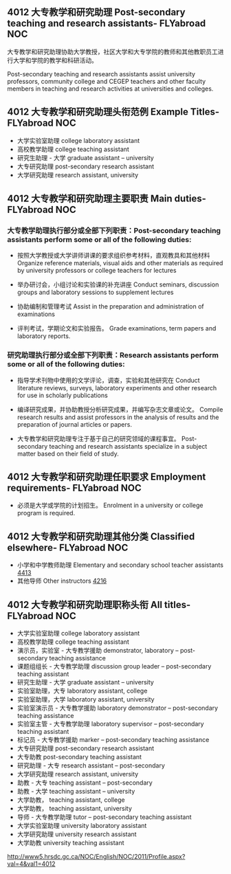 ## 4012 大专教学和研究助理 Post-secondary teaching and research assistants- FLYabroad NOC

大专教学和研究助理协助大学教授，社区大学和大专学院的教师和其他教职员工进行大学和学院的教学和科研活动。

Post-secondary teaching and research assistants assist university professors, community college and CEGEP teachers and other faculty members in teaching and research activities at universities and colleges.

## 4012 大专教学和研究助理头衔范例 Example Titles- FLYabroad NOC

* 大学实验室助理 college laboratory assistant
* 高校教学助理 college teaching assistant
* 研究生助理 - 大学 graduate assistant – university
* 大专研究助理 post-secondary research assistant
* 大学研究助理 research assistant, university

## 4012 大专教学和研究助理主要职责 Main duties- FLYabroad NOC

### 大专教学助理执行部分或全部下列职责：Post-secondary teaching assistants perform some or all of the following duties:

* 按照大学教授或大学讲师讲课的要求组织参考材料，直观教具和其他材料
Organize reference materials, visual aids and other materials as required by university professors or college teachers for lectures

* 举办研讨会，小组讨论和实验课的补充讲座
Conduct seminars, discussion groups and laboratory sessions to supplement lectures

* 协助编制和管理考试
Assist in the preparation and administration of examinations

* 评判考试，学期论文和实验报告。
Grade examinations, term papers and laboratory reports.

### 研究助理执行部分或全部下列职责：Research assistants perform some or all of the following duties:

* 指导学术刊物中使用的文学评论，调查，实验和其他研究在
Conduct literature reviews, surveys, laboratory experiments and other research for use in scholarly publications

* 编译研究成果，并协助教授分析研究成果，并编写杂志文章或论文。
Compile research results and assist professors in the analysis of results and the preparation of journal articles or papers.

* 大专教学和研究助理专注于基于自己的研究领域的课程事宜。
Post-secondary teaching and research assistants specialize in a subject matter based on their field of study.

## 4012 大专教学和研究助理任职要求 Employment requirements- FLYabroad NOC

* 必须是大学或学院的计划招生。
Enrolment in a university or college program is required.

## 4012 大专教学和研究助理其他分类 Classified elsewhere- FLYabroad NOC

* 小学和中学教师助理 Elementary and secondary school teacher assistants [4413](4413)
* 其他导师 Other instructors [4216](4216)

## 4012 大专教学和研究助理职称头衔 All titles- FLYabroad NOC

* 大学实验室助理 college laboratory assistant
* 高校教学助理 college teaching assistant
* 演示员，实验室 - 大专教学援助 demonstrator, laboratory – post-secondary teaching assistance
* 课题组组长 - 大专教学助理 discussion group leader – post-secondary teaching assistant
* 研究生助理 - 大学 graduate assistant – university
* 实验室助理，大专 laboratory assistant, college
* 实验室助理，大学 laboratory assistant, university
* 实验室演示员 - 大专教学援助 laboratory demonstrator – post-secondary teaching assistance
* 实验室主管 - 大专教学助理 laboratory supervisor – post-secondary teaching assistant
* 标记员 - 大专教学援助 marker – post-secondary teaching assistance
* 大专研究助理 post-secondary research assistant
* 大专助教 post-secondary teaching assistant
* 研究助理 - 大专 research assistant – post-secondary
* 大学研究助理 research assistant, university
* 助教 - 大专 teaching assistant – post-secondary
* 助教 - 大学 teaching assistant – university
* 大学助教， teaching assistant, college
* 大学助教， teaching assistant, university
* 导师 - 大专教学助理 tutor – post-secondary teaching assistant
* 大学实验室助理 university laboratory assistant
* 大学研究助理 university research assistant
* 大学助教 university teaching assistant

http://www5.hrsdc.gc.ca/NOC/English/NOC/2011/Profile.aspx?val=4&val1=4012